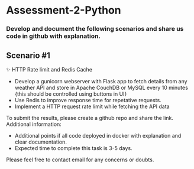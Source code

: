 # Assessment-2-Python

### Develop and document the following scenarios and share us code in github with explanation.

## Scenario #1

✨ HTTP Rate limit and Redis Cache

- Develop a gunicorn webserver with Flask app to fetch details from any weather API and store in Apache CouchDB or MySQL every 10 minutes {this should be controlled  using buttons in UI}
- Use Redis to improve response time for repetative requests.
- Implement a HTTP request rate limit while fetching the API data


To submit the results, please create a github repo and share the link.
Additional information:
- Additional points if all code deployed in docker with explanation and clear documentation.
- Expected time to complete this task is 3-5 days.

Please feel free to contact email for any concerns or doubts.
